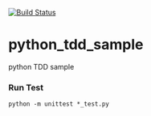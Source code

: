 [![Build Status](https://travis-ci.com/yudapc/python_tdd_sample.svg?branch=master)](https://travis-ci.com/yudapc/python_tdd_sample)


# python_tdd_sample
python TDD sample


### Run Test

`python -m unittest *_test.py`
